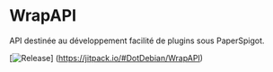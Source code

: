 # WrapAPI
API destinée au développement facilité de plugins sous PaperSpigot.

[![Release](https://jitpack.io/v/DotDebian/WrapAPI.svg)]
(https://jitpack.io/#DotDebian/WrapAPI)
